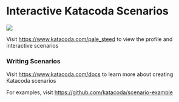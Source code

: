 # Interactive Katacoda Scenarios

[![](http://shields.katacoda.com/katacoda/pale_steed/count.svg)](https://www.katacoda.com/pale_steed "Get your profile on Katacoda.com")

Visit https://www.katacoda.com/pale_steed to view the profile and interactive scenarios

### Writing Scenarios
Visit https://www.katacoda.com/docs to learn more about creating Katacoda scenarios

For examples, visit https://github.com/katacoda/scenario-example
